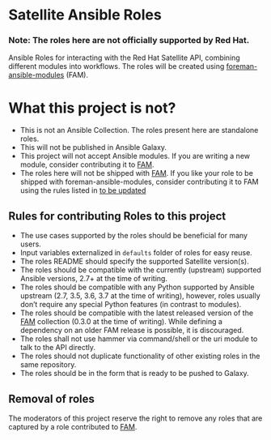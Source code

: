 # Satellite Ansible Roles
### Note: The roles here are not officially supported by Red Hat.

Ansible Roles for interacting with the Red Hat Satellite API, combining different modules into workflows. The roles will be created using [foreman-ansible-modules](https://github.com/theforeman/foreman-ansible-modules) (FAM).

# What this project is not?
- This is not an Ansible Collection. The roles present here are standalone roles.
- This will not be published in Ansible Galaxy.
- This project will not accept Ansible modules. If you are writing a new module, consider contributing it to [FAM](https://github.com/theforeman/foreman-ansible-modules).
- The roles here will not be shipped with [FAM](https://github.com/theforeman/foreman-ansible-modules). If you like your role to be shipped with foreman-ansible-modules, consider contributing it to FAM using the rules listed in [to be updated](https://github.com/theforeman/foreman-ansible-modules/issues/646)

## Rules for contributing Roles to this project

* The use cases supported by the roles should be beneficial for many users.
* Input variables externalized in `defaults` folder of roles for easy reuse.
* The roles README should specify the supported Satellite version(s).
* The roles should be compatible with the currently (upstream) supported Ansible versions, 2.7+ at the time of writing.
* The roles should be compatible with any Python supported by Ansible upstream (2.7, 3.5, 3.6, 3.7 at the time of writing), however, roles usually don’t require any special Python features (in contrast to modules).
* The roles should be compatible with the latest released version of the [FAM](https://github.com/theforeman/foreman-ansible-modules) collection (0.3.0 at the time of writing). While defining a dependency on an older FAM release is possible, it is discouraged.
* The roles shall not use hammer via command/shell or the uri module to talk to the API directly.
* The roles should not duplicate functionality of other existing roles in the same repository.
* The roles should be in the form that is ready to be pushed to Galaxy.

## Removal of roles
The moderators of this project reserve the right to remove any roles that are captured by a role contributed to [FAM](https://github.com/theforeman/foreman-ansible-modules).
